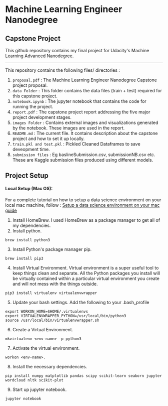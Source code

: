# Machine Learning Engineer Nanodegree
## Capstone Project
This github repository contains my final project for Udacity's Machine Learning Advanced Nanodegree.

<hr>

This repository contains the following files/ directories :

1. `proposal.pdf` : The Machine Learning Engineer Nanodegree Capstone project proposal.
2. `data Folder` : This folder contains the data files (train + test) required for this capstone project.
3. `notebook.ipynb` : The jupyter notebook that contains the code for running the project.
4. `report.pdf` : The capstone project report addressing the five major project development stages.
5. `images Folder` : Contains external images and visualizations generated by the notebook. These images are used in the report.
6. `README.md` : The current file. It contains description about the capstone project and how to set it up locally.
7. `train.pkl and test.pkl` : Pickled Cleaned Dataframes to save deveopment time.
8. `submission files` : Eg baslineSubmission.csv, submissionNB.csv etc. These are Kaggle submission files produced using different models.

## Project Setup

#### Local Setup (Mac OS):
For a complete tutorial on how to setup a data science environment on your local mac machine, follow :
[Setup a data science environment on your mac guide](https://medium.com/@arunponnusamy/setting-up-deep-learning-environment-the-easy-way-on-macos-high-sierra-f1b6331ffc40)

1. Install HomeBrew. I used HomeBrew as a package manager to get all of my dependencies.
2. Install python.
```
brew install python3
```
3. Install Python's package manager pip.
```
brew install pip3
```
4. Install Virtual Environment. Virtual environment is a super useful tool to keep things clean and separate. All the Python packages you install will be virtually contained within a particular virtual environment you create and will not mess with the things outside. 
```
pip3 install virtualenv virtualenvwrapper
```
5. Update your bash settings. Add the following to your .bash_profile
```
export WORKON_HOME=$HOME/.virtualenvs
export VIRTUALENVWRAPPER_PYTHON=/usr/local/bin/python3
source /usr/local/bin/virtualenvwrapper.sh
```
6. Create a Virtual Environment.
```
mkvirtualenv <env-name> -p python3
```
7. Activate the virtual environment.
```
workon <env-name>.
```
8. Install the necessary dependencies.
```
pip install numpy matplotlib pandas scipy scikit-learn seaborn jupyter wordcloud nltk scikit-plot
```
9. Start up jupyter notebook.
```
jupyter notebook
```
